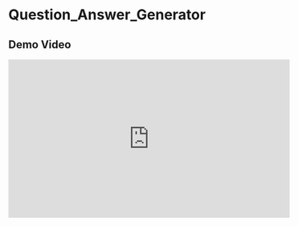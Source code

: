 # Question_Answer_Generator


## Demo Video

<iframe width="560" height="315" src="https://www.youtube.com/embed/76R7hvvvN9w" frameborder="0" allow="accelerometer; autoplay; encrypted-media; gyroscope; picture-in-picture" allowfullscreen></iframe>
